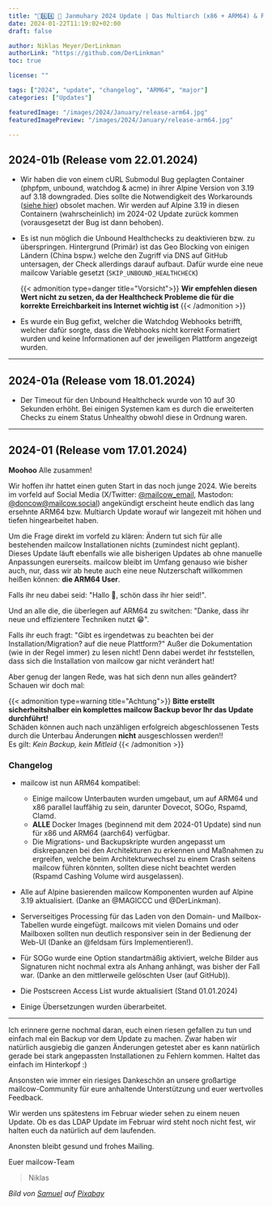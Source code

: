 ```yaml
---
title: "🦾6️⃣4️⃣ 🐄 Janmuhary 2024 Update | Das Multiarch (x86 + ARM64) & Performance Update - Revision B"
date: 2024-01-22T11:19:02+02:00
draft: false

author: Niklas Meyer/DerLinkman
authorLink: "https://github.com/DerLinkman"
toc: true

license: ""

tags: ["2024", "update", "changelog", "ARM64", "major"]
categories: ["Updates"]

featuredImage: "/images/2024/January/release-arm64.jpg"
featuredImagePreview: "/images/2024/January/release-arm64.jpg"

---
```


## 2024-01b (Release vom 22.01.2024)

+ Wir haben die von einem cURL Submodul Bug geplagten Container (phpfpm, unbound, watchdog & acme) in ihrer Alpine Version von 3.19 auf 3.18 downgraded. Dies sollte die Notwendigkeit des Workarounds ([siehe hier](https://twitter.com/mailcow_email/status/1747880630317101556)) obsolet machen. Wir werden auf Alpine 3.19 in diesen Containern (wahrscheinlich) im 2024-02 Update zurück kommen (vorausgesetzt der Bug ist dann behoben).
+ Es ist nun möglich die Unbound Healthchecks zu deaktivieren bzw. zu überspringen. Hintergrund (Primär) ist das Geo Blocking von einigen Ländern (China bspw.) welche den Zugriff via DNS auf GitHub untersagen, der Check allerdings darauf aufbaut. Dafür wurde eine neue mailcow Variable gesetzt (`SKIP_UNBOUND_HEALTHCHECK`) 

    {{< admonition type=danger title="Vorsicht">}} 
**Wir empfehlen diesen Wert nicht zu setzen, da der Healthcheck Probleme die für die korrekte Erreichbarkeit ins Internet wichtig ist**
    {{< /admonition >}}

+ Es wurde ein Bug gefixt, welcher die Watchdog Webhooks betrifft, welcher dafür sorgte, dass die Webhooks nicht korrekt Formatiert wurden und keine Informationen auf der jeweiligen Plattform angezeigt wurden.

---

## 2024-01a (Release vom 18.01.2024)

+ Der Timeout für den Unbound Healthcheck wurde von 10 auf 30 Sekunden erhöht. Bei einigen Systemen kam es durch die erweiterten Checks zu einem Status Unhealthy obwohl diese in Ordnung waren.

---

## 2024-01 (Release vom 17.01.2024)

**Moohoo** Alle zusammen!

Wir hoffen ihr hattet einen guten Start in das noch junge 2024. Wie bereits im vorfeld auf Social Media (X/Twitter: [@mailcow_email](https://x.com/mailcow_email), Mastodon: [@doncow@mailcow.social](https://mailcow.social/@doncow)) angekündigt erscheint heute endlich das lang ersehnte ARM64 bzw. Multiarch Update worauf wir langezeit mit höhen und tiefen hingearbeitet haben.

<!--more-->

Um die Frage direkt im vorfeld zu klären: Ändern tut sich für alle bestehenden mailcow Installationen nichts (zumindest nicht geplant). Dieses Update läuft ebenfalls wie alle bisherigen Updates ab ohne manuelle Anpassungen eurerseits. mailcow bleibt im Umfang genauso wie bisher auch, nur, dass wir ab heute auch eine neue Nutzerschaft willkommen heißen können: **die ARM64 User**.

Falls ihr neu dabei seid: "Hallo 👋, schön dass ihr hier seid!".

Und an alle die, die überlegen auf ARM64 zu switchen: "Danke, dass ihr neue und effizientere Techniken nutzt 😁".

Falls ihr euch fragt: "Gibt es irgendetwas zu beachten bei der Installation/Migration? auf die neue Plattform?" Außer die Dokumentation (wie in der Regel immer) zu lesen nicht! Denn dabei werdet ihr feststellen, dass sich die Installation von mailcow gar nicht verändert hat!

Aber genug der langen Rede, was hat sich denn nun alles geändert? Schauen wir doch mal:

{{< admonition type=warning title="Achtung">}}
**Bitte erstellt sicherheitshalber ein komplettes mailcow Backup bevor Ihr das Update durchführt!** <br>
Schäden können auch nach unzähligen erfolgreich abgeschlossenen Tests durch die Unterbau Änderungen **nicht** ausgeschlossen werden!!<br>
Es gilt: *Kein Backup, kein Mitleid*
{{< /admonition >}}

### Changelog

- mailcow ist nun ARM64 kompatibel:
    - Einige mailcow Unterbauten wurden umgebaut, um auf ARM64 und x86 parallel lauffähig zu sein, darunter Dovecot, SOGo, Rspamd, Clamd.
    - **ALLE** Docker Images (beginnend mit dem 2024-01 Update) sind nun für x86 und ARM64 (aarch64) verfügbar.
    - Die Migrations- und Backupskripte wurden angepasst um diskrepanzen bei den Architekturen zu erkennen und Maßnahmen zu ergreifen, welche beim Architekturwechsel zu einem Crash seitens mailcow führen könnten, sollten diese nicht beachtet werden (Rspamd Cashing Volume wird ausgelassen).

- Alle auf Alpine basierenden mailcow Komponenten wurden auf Alpine 3.19 aktualisiert. (Danke an @MAGICCC und @DerLinkman).

- Serverseitiges Processing für das Laden von den Domain- und Mailbox-Tabellen wurde eingefügt. mailcows mit vielen Domains und oder Mailboxen sollten nun deutlich responsiver sein in der Bedienung der Web-UI (Danke an @feldsam fürs Implementieren!).

- Für SOGo wurde eine Option standartmäßig aktiviert, welche Bilder aus Signaturen nicht nochmal extra als Anhang anhängt, was bisher der Fall war. (Danke an den mittlerweile gelöschten User (auf GitHub)).

- Die Postscreen Access List wurde aktualisiert (Stand 01.01.2024)

- Einige Übersetzungen wurden überarbeitet.

---

Ich erinnere gerne nochmal daran, euch einen riesen gefallen zu tun und einfach mal ein Backup vor dem Update zu machen. Zwar haben wir natürlich ausgiebig die ganzen Änderungen getestet aber es kann natürlich gerade bei stark angepassten Installationen zu Fehlern kommen. Haltet das einfach im Hinterkopf :)

Ansonsten wie immer ein riesiges Dankeschön an unsere großartige mailcow-Community für eure anhaltende Unterstützung und euer wertvolles Feedback.

Wir werden uns spätestens im Februar wieder sehen zu einem neuen Update. Ob es das LDAP Update im Februar wird steht noch nicht fest, wir halten euch da natürlich auf dem laufenden.

Anonsten bleibt gesund und frohes Mailing.

Euer mailcow-Team
> Niklas

*Bild von <a href="https://pixabay.com/de/users/bbaaer-1679131/?utm_source=link-attribution&utm_medium=referral&utm_campaign=image&utm_content=1799310">Samuel</a> auf <a href="https://pixabay.com/de//?utm_source=link-attribution&utm_medium=referral&utm_campaign=image&utm_content=1799310">Pixabay</a>*
